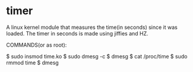 # timer
A linux kernel module that measures the time(in seconds) since it was loaded. The timer in seconds is made using jiffies and HZ.

COMMANDS(or as root):

$ sudo insmod time.ko
$ sudo dmesg -c
$ dmesg
$ cat /proc/time
$ sudo rmmod time
$ dmesg
